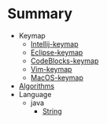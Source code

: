 # Summary

* Keymap
    * [Intellij-keymap](/keymap/Intellij-keymap.md)
    * [Eclipse-keymap](/keymap/Eclipse-keymap.md)
    * [CodeBlocks-keymap](/keymap/CodeBlocks-keymap.md)
    * [Vim-keymap](/keymap/Vim-keymap.md)
    * [MacOS-keymap](/keymap/MacOS-keymap.md)
* [Algorithms](/Algorithms/)
* Language
  * java
    * [String](/Language/java/String.md)
